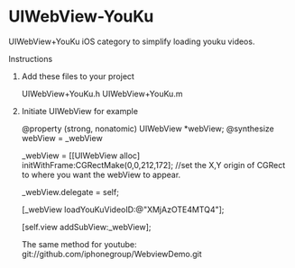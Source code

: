 UIWebView-YouKu
===============

UIWebView+YouKu iOS category to simplify loading youku videos.


Instructions

1) Add these files to your project

   UIWebView+YouKu.h
   UIWebView+YouKu.m

2) Initiate UIWebView for example

   @property (strong, nonatomic) UIWebView *webView;
   @synthesize webView = _webView

   _webView = [[UIWebView alloc] initWithFrame:CGRectMake(0,0,212,172];
   //set the X,Y origin of CGRect to where you want the webView to appear.

   _webView.delegate = self;
   
   [_webView loadYouKuVideoID:@"XMjAzOTE4MTQ4"];
   
   [self.view addSubView:_webView];
   
   The same method for youtube: git://github.com/iphonegroup/WebviewDemo.git
